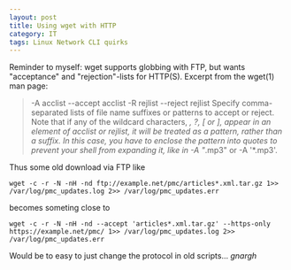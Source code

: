 ```yaml
---
layout: post
title: Using wget with HTTP 
category: IT
tags: Linux Network CLI quirks
---
```


Reminder to myself: wget supports globbing with FTP, but wants "acceptance" and "rejection"-lists for HTTP(S).
Excerpt from the wget(1) man page: 
> -A acclist --accept acclist
> -R rejlist --reject rejlist
>     Specify comma-separated lists of file name suffixes or patterns to
>     accept or reject. Note that if any of the wildcard characters, *, ?,
>     [ or ], appear in an element of acclist or rejlist, it will be
>     treated as a pattern, rather than a suffix.  In this case, you have
>     to enclose the pattern into quotes to prevent your shell from
>     expanding it, like in -A "*.mp3" or -A '*.mp3'.

Thus some old download via FTP like
~~~terminal
wget -c -r -N -nH -nd ftp://example.net/pmc/articles*.xml.tar.gz 1>> /var/log/pmc_updates.log 2>> /var/log/pmc_updates.err
~~~
becomes someting close to
~~~terminal
wget -c -r -N -nH -nd --accept 'articles*.xml.tar.gz' --https-only https://example.net/pmc/ 1>> /var/log/pmc_updates.log 2>> /var/log/pmc_updates.err
~~~

Would be to easy to just change the protocol in old scripts... *gnargh*
